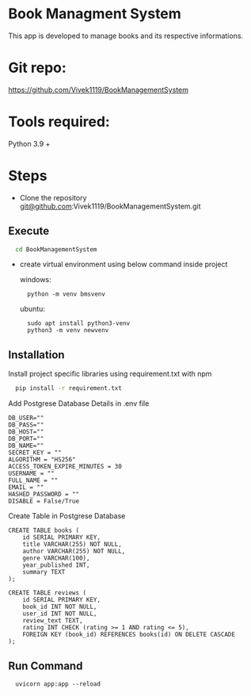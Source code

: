 
# Book Managment System

This app is developed to manage books and its respective informations.

# Git repo:

https://github.com/Vivek1119/BookManagementSystem


# Tools required:

Python 3.9 +

# Steps

* Clone the repository git@github.com:Vivek1119/BookManagementSystem.git

## Execute

```bash
  cd BookManagementSystem
```

* create virtual environment using below command inside project

    windows: 
    
        python -m venv bmsvenv
    
    ubuntu: 
        
        sudo apt install python3-venv
        python3 -m venv newvenv
    


## Installation

Install project specific libraries using requirement.txt with npm

```bash
  pip install -r requirement.txt
```

Add Postgrese Database Details in .env file

```
DB_USER=""
DB_PASS=""
DB_HOST=""
DB_PORT=""
DB_NAME=""
SECRET_KEY = ""
ALGORITHM = "HS256"
ACCESS_TOKEN_EXPIRE_MINUTES = 30
USERNAME = ""
FULL_NAME = ""
EMAIL = ""
HASHED_PASSWORD = ""
DISABLE = False/True
```

Create Table in Postgrese Database

```
CREATE TABLE books (
    id SERIAL PRIMARY KEY,
    title VARCHAR(255) NOT NULL,
    author VARCHAR(255) NOT NULL,
    genre VARCHAR(100),
    year_published INT,
    summary TEXT
);

CREATE TABLE reviews (
    id SERIAL PRIMARY KEY,
    book_id INT NOT NULL,
    user_id INT NOT NULL,
    review_text TEXT,
    rating INT CHECK (rating >= 1 AND rating <= 5),
    FOREIGN KEY (book_id) REFERENCES books(id) ON DELETE CASCADE
);
```

## Run Command

```
  uvicorn app:app --reload
```


    
